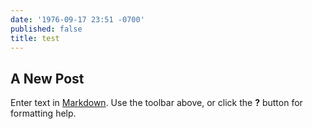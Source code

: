 ```yaml
---
date: '1976-09-17 23:51 -0700'
published: false
title: test
---
```

## A New Post

Enter text in [Markdown](http://daringfireball.net/projects/markdown/). Use the toolbar above, or click the **?** button for formatting help.
